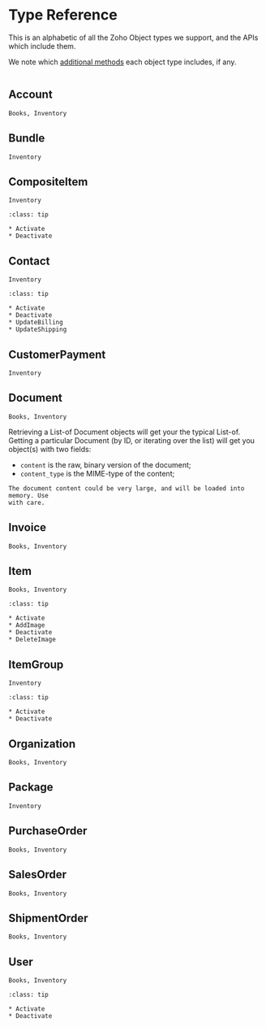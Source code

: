 # Type Reference
This is an alphabetic of all the Zoho Object types we support, and the APIs
which include them.

We note which [additional methods](/objrefs/methods.md) each object type
includes, if any.

```{include} /snippets/seealso-zoho-api.markdown
```

## Account
```{admonition} Chart-Of-Accounts
Books, Inventory
```

## Bundle
```{admonition} Bundle
Inventory
```

## CompositeItem
```{admonition} Composite Items
Inventory
```
```{admonition} Additional methods
:class: tip

* Activate
* Deactivate
```

## Contact
```{admonition} Contacts
Inventory
```
```{admonition} Additional methods
:class: tip

* Activate
* Deactivate
* UpdateBilling
* UpdateShipping
```

## CustomerPayment
```{admonition} Customer Payments
Inventory
```

## Document
```{admonition} Documents
Books, Inventory
```
Retrieving a List-of Document objects will get your the typical List-of. Getting
a particular Document (by ID, or iterating over the list) will get you object(s)
with two fields:
* `content` is the raw, binary version of the document;
* `content_type` is the MIME-type of the content;
```{warning}
The document content could be very large, and will be loaded into memory. Use
with care.
```

## Invoice
```{admonition} Invoices
Books, Inventory
```

## Item
```{admonition} Items
Books, Inventory
```
```{admonition} Additional methods
:class: tip

* Activate
* AddImage
* Deactivate
* DeleteImage
```

## ItemGroup
```{admonition} Item Groups
Inventory
```
```{admonition} Additional methods
:class: tip

* Activate
* Deactivate
```

## Organization
```{admonition} Organizations
Books, Inventory
```

## Package
```{admonition} Packages
Inventory
```

## PurchaseOrder
```{admonition} Purchase Orders
Books, Inventory
```

## SalesOrder
```{admonition} Sales Orders
Books, Inventory
```

## ShipmentOrder
```{admonition} Shipment Orders
Books, Inventory
```

## User
```{admonition} Users
Books, Inventory
```
```{admonition} Additional methods
:class: tip

* Activate
* Deactivate
```
